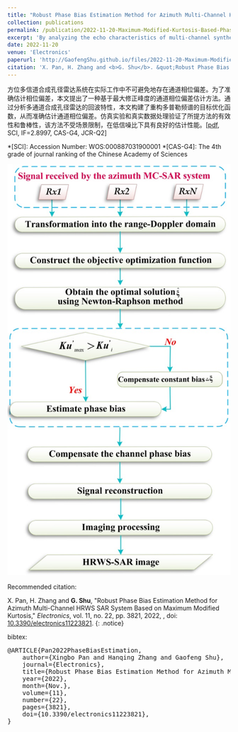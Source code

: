 ```yaml
---
title: "Robust Phase Bias Estimation Method for Azimuth Multi-Channel HRWS SAR System Based on Maximum Modified Kurtosis"
collection: publications
permalink: /publication/2022-11-20-Maximum-Modified-Kurtosis-Based-Phase-Bias-Estimation
excerpt: 'By analyzing the echo characteristics of multi-channel synthetic aperture radar, the objective optimization function of reconstructing Doppler spectrum is constructed to estimate the channel phase deviation accurately.'
date: 2022-11-20
venue: 'Electronics'
paperurl: 'http://GaofengShu.github.io/files/2022-11-20-Maximum-Modified-Kurtosis-Based-Phase-Bias-Estimation.pdf'
citation: 'X. Pan, H. Zhang and <b>G. Shu</b>. &quot;Robust Phase Bias Estimation Method for Azimuth Multi-Channel HRWS SAR System Based on Maximum Modified Kurtosis&quot;. <i>Electronics</i>. 2022, 11, 22.'
---
```


方位多信道合成孔径雷达系统在实际工作中不可避免地存在通道相位偏差。为了准确估计相位偏差，本文提出了一种基于最大修正峰度的通道相位偏差估计方法。通过分析多通道合成孔径雷达的回波特性，本文构建了重构多普勒频谱的目标优化函数，从而准确估计通道相位偏差。仿真实验和真实数据处理验证了所提方法的有效性和鲁棒性，该方法不受场景限制，在低信噪比下具有良好的估计性能。\[[pdf](http://GaofengShu.github.io/files/2022-11-20-Maximum-Modified-Kurtosis-Based-Phase-Bias-Estimation.pdf), SCI, IF=2.8997, CAS-G4, JCR-Q2\]

*[SCI]: Accession Number: WOS:000887031900001
*[CAS-G4]: The 4th grade of journal ranking of the Chinese Academy of Sciences

<img src='/images/pubsImages/MaximumModifiedKurtosis.jpg'>

Recommended citation:

X. Pan, H. Zhang and **G. Shu**, "Robust Phase Bias Estimation Method for Azimuth Multi-Channel HRWS SAR System Based on Maximum Modified Kurtosis," *Electronics*, vol. 11, no. 22, pp. 3821, 2022, , doi: [10.3390/electronics11223821](10.3390/electronics11223821).
{: .notice}

bibtex: 

<pre>
@ARTICLE{Pan2022PhaseBiasEstimation,
	author={Xingbo Pan and Hanqing Zhang and Gaofeng Shu},
	journal={Electronics},
	title={Robust Phase Bias Estimation Method for Azimuth Multi-Channel HRWS SAR System Based on Maximum Modified Kurtosis},
	year={2022},
	month={Nov.},
	volume={11},
	number={22},
	pages={3821},
	doi={10.3390/electronics11223821},
}
</pre>
